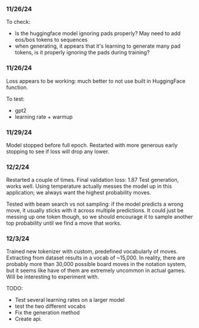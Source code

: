 ### 11/26/24

To check:
- Is the huggingface model ignoring pads properly? May need to add eos/bos tokens to sequences
- when generating, it appears that it's learning to generate many pad tokens, is it properly ignoring the pads during training?

### 11/26/24

Loss appears to be working: much better to not use built in HuggingFace function.

To test:
- gpt2
- learning rate + warmup

### 11/29/24

Model stopped before full epoch. Restarted with more generous early stopping to see if loss will drop any lower.

### 12/2/24

Restarted a couple of times. Final validation loss: 1.87
Test generation, works well. Using temperature actually messes the model up in this application; we always want the highest probability moves.

Tested with beam search vs not sampling: if the model predicts a wrong move, it usually sticks with it across multiple predictions. It could just be messing up one token though, so we should encourage it to sample another top probability until we find a move that works.

### 12/3/24

Trained new tokenizer with custom, predefined vocabularly of moves. Extracting from dataset results in a vocab of ~15,000. In reality, there are probably more than 30,000 possible board moves in the notation system, but it seems like have of them are extremely uncommon in actual games. Will be interesting to experiment with.

TODO:
- Test several learning rates on a larger model
- test the two different vocabs
- Fix the generation method
- Create api.
